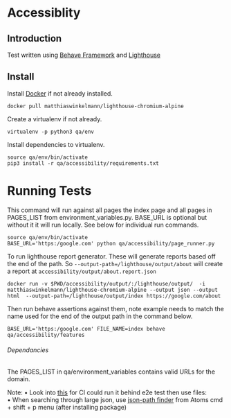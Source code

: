 # Accessiblity

## Introduction

Test written using [Behave Framework](http://pythonhosted.org/behave/) and [Lighthouse](https://github.com/GoogleChrome/lighthouse)


## Install

Install [Docker](https://store.docker.com/editions/community/docker-ce-desktop-mac) if not already installed.
```
docker pull matthiaswinkelmann/lighthouse-chromium-alpine
```
Create a virtualenv if not already.
```
virtualenv -p python3 qa/env
```
Install dependencies to virtualenv.
```
source qa/env/bin/activate
pip3 install -r qa/accessibility/requirements.txt
```

# Running Tests
This command will run against all pages the index page and all pages in PAGES_LIST from environment_variables.py. BASE_URL is optional but without it it will run locally. See below for individual run commands.
```
source qa/env/bin/activate
BASE_URL='https:/google.com' python qa/accessibility/page_runner.py
```


To run lighthouse report generator. These will generate reports based off the end of the path. So ```--output-path=/lighthouse/output/about``` will create a report at ```accessibility/output/about.report.json```
```
docker run -v $PWD/accessibility/output/:/lighthouse/output/  -i matthiaswinkelmann/lighthouse-chromium-alpine --output json --output html  --output-path=/lighthouse/output/index https://google.com/about
```

Then run behave assertions against them, note example needs to match the name used for the end of the output path in the command below.
```
BASE_URL='https:/google.com' FILE_NAME=index behave qa/accessibility/features
```

###### Dependancies

The PAGES_LIST in qa/environment_variables contains valid URLs for the domain.

Note:
• Look into [this](https://sites.google.com/a/chromium.org/chromedriver/logging/performance-log) for CI could run it behind e2e test then use files:
• When searching through large json, use [json-path finder](https://atom.io/packages/json-path-finder) from Atoms cmd + shift + p menu (after installing package)
